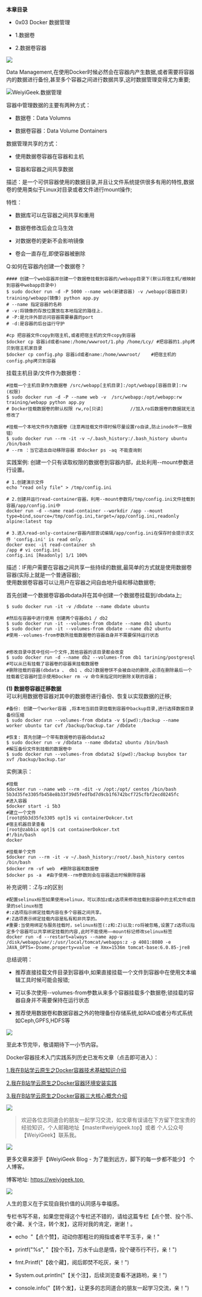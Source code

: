 **本章目录**

-   0x03 Docker 数据管理
    

-   1.数据卷
    
-   2.数据卷容器
    

![](https://i0.hdslb.com/bfs/article/4aa545dccf7de8d4a93c2b2b8e3265ac0a26d216.png@progressive.webp)

Data Management,在使用Docker时候必然会在容器内产生数据,或者需要将容器内的数据进行备份,甚至多个容器之间进行数据共享,这时数据管理变得尤为重要;  

![WeiyiGeek.数据管理](https://i0.hdslb.com/bfs/article/ec8734670cf582e021dfb9d0f9f8256b16b05380.png@759w_395h_progressive.webp)

容器中管理数据的主要有两种方式：

-   数据卷：Data Volumns
    
-   数据卷容器：Data Volume Dontainers
    

数据管理共享的方式：

-   使用数据卷容器在容器和主机
    
-   容器和容器之间共享数据
    

描述：是一个可供容器使用的数据目录,并且让文件系统提供很多有用的特性,数据卷的使用类似于Linux对目录或者文件进行mount操作;

特性：

-   数据库可以在容器之间共享和重用
    
-   数据卷修改后会立马生效
    
-   对数据卷的更新不会影响镜像
    
-   卷会一直存在,即使容器被删除
    

Q:如何在容器内创建一个数据卷？

```
#### 创建一个web容器并创建一个数据卷挂载到容器的/webapp目录下(默认将宿主机/根映射到容器中webapp目录中)
$ sudo docker run -d -P 5000 --name web(新建容器) -v /webapp(容器目录) training/webapp(镜像) python app.py
# --name 指定容器的名称
# -v:将镜像的存放位置放在本地指定的路径上.
# -P:是允许外部访问容器需要暴露的port
# -d:是容器的后台运行守护

#cp 把容器文件copy到宿主机,或者把宿主机的文件copy到容器
$docker cp 容器id或者name:/home/wwwroot/1.php /home/Lcy/ #把容器的1.php拷贝到宿主机家目录
$docker cp config.php 容器id或者name:/home/wwwroot/    #把宿主机的config.php拷贝到容器
```

挂载主机目录/文件作为数据卷：

```
#挂载一个主机目录作为数据卷 /src/webapp[主机目录]:/opt/webapp[容器目录]:rw (权限)
$ sudo docker run -d -P --name web -v  /src/webapp:/opt/webapp:rw training/webapp python app.py
# Docker挂载数据卷的默认权限 rw,ro[只读]          //加入ro后数据卷的数据就无法修改了

#挂载一个本地文件作为数据卷（注意再挂载文件得时候尽量设置ro自读,防止inode不一致报错）
$ sudo docker run --rm -it -v ~/.bash_history:/.bash_history ubuntu /bin/bash
# --rm ：当它退出自动移除容器 即docker ps -aq 不能查询到
```

实践案例: 创建一个只有读取权限的数据卷到容器内部，此处利用--mount参数进行设置。

```
# 1.创建演示文件
echo "read only file" > /tmp/config.ini

# 2.创建并运行read-container容器，利用--mount参数将/tmp/config.ini文件挂载到容器/app/config.ini中
docker run -d --name read-container --workdir /app --mount type=bind,source=/tmp/config.ini,target=/app/config.ini,readonly alpine:latest top

# 3.进入read-only-container容器内部尝试编辑/app/config.ini在保存时会提示该文件 'config.ini' is read only.
docker exec -it read-container sh
/app # vi config.ini
config.ini [Readonly] 1/1 100%
```

描述：IF用户需要在容器之间共享一些持续的数据,最简单的方式就是使用数据卷容器(实际上就是一个普通容器);  
使用数据卷容器可以让用户在容器之间自由地升级和移动数据卷;

首先创建一个数据卷容器dbdata并在其中创建一个数据卷挂载到/dbdata上;

```
$ sudo docker run -it -v /dbdate --name dbdate ubuntu

#然后在容器中进行使用 创建两个容器db1 / db2
$ sudo docker run -it --volumes-from dbdate --name db1 ubuntu
$ sudo docker run -it --volumes-from dbdate --name db2 ubuntu
#使用--volumes-from参数所挂载数据卷的容器自身并不需要保持运行状态


#修改目录中其中任何一个文件,其他容器的该目录都会改变
$ sudo docker run -d --name db2 --volumes-from db1 tarining/postgresql      #可以从已有挂载了容器卷的容器来挂载数据卷
#删除挂载的容器(dbdata 、 db1 、db2)数据卷饼不会被自动的删除,必须在删除最后一个挂载着它容器时显示使用Docker rm -v 命令来指定同时删除关联的容器；
```

**(1) 数据卷容器迁移数据**  
可以利用数据卷容器对其中的数据卷进行备份、恢复以实现数据的迁移;

```
#备份: 创建一个worker容器 ,将本地当前目录挂载到容器中backup目录,进行选择数据目录备份压缩
$ sudo docker run --volumes-from dbdata -v $(pwd):/backup --name worker ubuntu tar cvf /backup/backup.tar /dbdate

#恢复: 首先创建一个带有数据卷的容器dbdata2
$ sudo docker run -v /dbdata --name dbdata2 ubuntu /bin/bash
#解压备份文件到挂载的数据卷中
$ sudo docker run --volumes-from dbdata2 $(pwd):/backup busybox tar xvf /backup/backup.tar
```

实例演示：

```
#挂载
$docker run --name web --rm -dit -v /opt:/opt/ centos /bin/bash
5b3d35fe3305fb458e8b33f39d5fedfbd7d9cb1f6742bcf725cfbf2ecd0245fc
#进入容器
$docker start -i 5b3
#建立一个文件
[root@5b3d35fe3305 opt]$ vi containerDokcer.txt
#宿主机器目录查看
[root@zabbix opt]$ cat containerDokcer.txt
#!/bin/bash
docker

#挂载单个文件
$docker run --rm -it -v ~/.bash_history:/root/.bash_history centos /bin/bash
$docker rm -vf web  #删除容器和数据卷
$docker ps -a  #由于使用--rm参数则会在容器退出时候删除容器
```

补充说明：:Z与:z的区别

```
#配置selinux标签如果使用selinux，可以添加z或z选项来修改挂载到容器中的主机文件或目录的selinux标签
#:z选项指示绑定挂载内容在多个容器之间共享。
#:Z选项表示绑定挂载内容是私有和非共享的。
#重要:当使用绑定与服务挂载时，selinux标签(:z和:Z)以及:ro将被忽略,设置了z选项以指定多个容器可以共享绑定挂载的内容,此时不能使用——mount标记修改selinux标签
docker run -d --restart=always --name app-v /disk/webapp/war/:/usr/local/tomcat/webapps:z -p 4081:8080 -e JAVA_OPTS=-Dsome.property=value -e Xmx=1536m tomcat-base:6.0.85-jre8
```

总结说明：

-   推荐直接挂载文件目录到容器中,如果直接挂载一个文件到容器中在使用文本编辑工具时候可能会报错;
    
-   可以多次使用--volumes-from参数从来多个容器挂载多个数据卷;锁挂载的容器自身并不需要保持在运行状态
    
-   推荐使用数据卷和数据容器之外的物理备份存储系统,如RAID或者分布式系统如Ceph,GPFS,HDFS等
    

![](https://i0.hdslb.com/bfs/article/4aa545dccf7de8d4a93c2b2b8e3265ac0a26d216.png@progressive.webp)

至此本节完毕，敬请期待下一小节内容。

Docker容器技术入门实践系列历史已发布文章（点击即可进入）：

[1.我在B站学云原生之Docker容器技术基础知识介绍](https://www.bilibili.com/read/cv15180540)

[2.我在B站学云原生之Docker容器环境安装实践](https://www.bilibili.com/read/cv15181036)

[3.我在B站学云原生之Docker容器三大核心概念介绍](https://www.bilibili.com/read/cv15181760)

![](https://i0.hdslb.com/bfs/article/4adb9255ada5b97061e610b682b8636764fe50ed.png@progressive.webp)

> 欢迎各位志同道合的朋友一起学习交流，如文章有误请在下方留下您宝贵的经验知识，个人邮箱地址【master#weiyigeek.top】或者 个人公众号【WeiyiGeek】联系我。

![](https://i0.hdslb.com/bfs/article/02db465212d3c374a43c60fa2625cc1caeaab796.png@progressive.webp)

更多文章来源于【WeiyiGeek Blog - 为了能到远方，脚下的每一步都不能少】 个人博客。

博客地址: https://weiyigeek.top 

![](https://i0.hdslb.com/bfs/article/9a9cef9d789c08c7d7cb209475b46586777c9d26.png@942w_579h_progressive.webp)

人生的意义在于实现自我价值的认同感与幸福感。

专栏书写不易，如果您觉得这个专栏还不错的，请给这篇专栏【点个赞、投个币、收个藏、关个注，转个发】，这将对我的肯定，谢谢！。

-   echo  "【点个赞】，动动你那粗壮的拇指或者芊芊玉手，亲！"
    
-   printf("%s", "【投个币】，万水千山总是情，投个硬币行不行，亲！")
    
-   fmt.Printf("【收个藏】，阅后即焚不吃灰，亲！")  
    
-   System.out.println("【关个注】，后续浏览查看不迷路哟，亲！")
    
-   console.info("【转个发】，让更多的志同道合的朋友一起学习交流，亲！")
